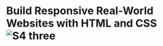 # Build Responsive Real-World Websites with HTML and CSS![S4 three](https://user-images.githubusercontent.com/90596200/177992755-9cbeddda-cdca-4818-b9df-26955da62c09.png)
